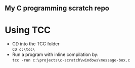 ## My C programming scratch repo  

# Using TCC  
* CD into the TCC folder   
```CD c:\tcc\```  
* Run a program with inline compilation by:  
```tcc -run c:\projects\c-scratch\windows\message-box.c```  
